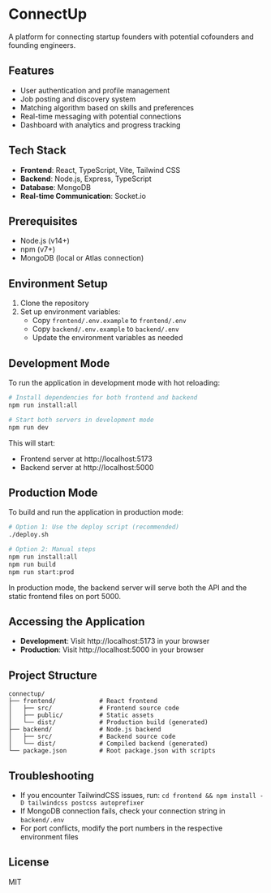 # ConnectUp

A platform for connecting startup founders with potential cofounders and founding engineers.

## Features

- User authentication and profile management
- Job posting and discovery system
- Matching algorithm based on skills and preferences
- Real-time messaging with potential connections
- Dashboard with analytics and progress tracking

## Tech Stack

- **Frontend**: React, TypeScript, Vite, Tailwind CSS
- **Backend**: Node.js, Express, TypeScript
- **Database**: MongoDB
- **Real-time Communication**: Socket.io

## Prerequisites

- Node.js (v14+)
- npm (v7+)
- MongoDB (local or Atlas connection)

## Environment Setup

1. Clone the repository
2. Set up environment variables:
   - Copy `frontend/.env.example` to `frontend/.env`
   - Copy `backend/.env.example` to `backend/.env`
   - Update the environment variables as needed

## Development Mode

To run the application in development mode with hot reloading:

```bash
# Install dependencies for both frontend and backend
npm run install:all

# Start both servers in development mode
npm run dev
```

This will start:
- Frontend server at http://localhost:5173
- Backend server at http://localhost:5000

## Production Mode

To build and run the application in production mode:

```bash
# Option 1: Use the deploy script (recommended)
./deploy.sh

# Option 2: Manual steps
npm run install:all
npm run build
npm run start:prod
```

In production mode, the backend server will serve both the API and the static frontend files on port 5000.

## Accessing the Application

- **Development**: Visit http://localhost:5173 in your browser
- **Production**: Visit http://localhost:5000 in your browser

## Project Structure

```
connectup/
├── frontend/            # React frontend
│   ├── src/             # Frontend source code
│   ├── public/          # Static assets
│   └── dist/            # Production build (generated)
├── backend/             # Node.js backend
│   ├── src/             # Backend source code
│   └── dist/            # Compiled backend (generated)
└── package.json         # Root package.json with scripts
```

## Troubleshooting

- If you encounter TailwindCSS issues, run: `cd frontend && npm install -D tailwindcss postcss autoprefixer`
- If MongoDB connection fails, check your connection string in `backend/.env`
- For port conflicts, modify the port numbers in the respective environment files

## License

MIT